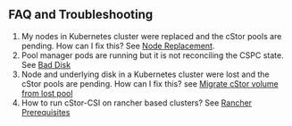 ## FAQ and Troubleshooting

1. My nodes in Kubernetes cluster were replaced and the cStor pools are pending. How can I fix this? See [Node Replacement](migrate_pool_by_migrating_disks.md).
2. Pool manager pods are running but it is not reconciling the CSPC state. See [Bad Disk](pool_operations_hung.md)
3. Node and underlying disk in a Kubernetes cluster were lost and the cStor pools are pending. How can I fix this? see [Migrate cStor volume from lost pool](migrate_cstor_volume.md)
4. How to run cStor-CSI on rancher based clusters? See [Rancher Prerequisites](rancher_prerequisite.md)
